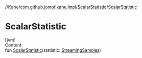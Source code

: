 //[Kane](../../index.md)/[com.github.jomof.kane.impl](../index.md)/[ScalarStatistic](index.md)/[ScalarStatistic](-scalar-statistic.md)



# ScalarStatistic  
[jvm]  
Content  
fun [ScalarStatistic](-scalar-statistic.md)(statistic: [StreamingSamples](../-streaming-samples/index.md))  



